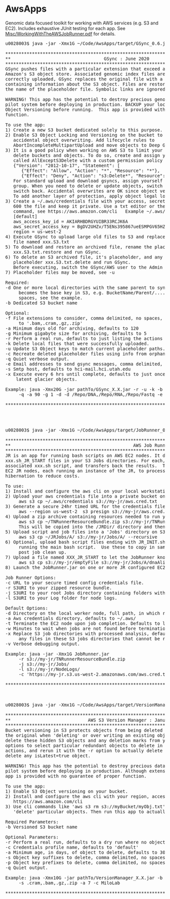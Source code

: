 # AwsApps
Genomic data focused toolkit for working with AWS services (e.g. S3 and EC2). Includes exhaustive JUnit testing for each app. See [Misc/WorkingWithTheAWSJobRunner.pdf](https://github.com/HuntsmanCancerInstitute/AwsApps/blob/master/Misc/WorkingWithTheAWSJobRunner.pdf) for details.
<pre>
u0028003$ java -jar -Xmx1G ~/Code/AwsApps/target/GSync_0.6.jar 

**************************************************************************************
**                                   GSync : June 2020                              **
**************************************************************************************
GSync pushes files with a particular extension that exceed a given size and age to 
Amazon's S3 object store. Associated genomic index files are also moved. Once 
correctly uploaded, GSync replaces the original file with a local txt placeholder file 
containing information about the S3 object. Files are restored or deleted by modifying
the name of the placeholder file. Symbolic links are ignored.

WARNING! This app has the potential to destroy precious genomic data. TEST IT on a
pilot system before deploying in production. BACKUP your local files and ENABLE S3
Object Versioning before running.  This app is provided with no guarantee of proper
function.

To use the app:
1) Create a new S3 bucket dedicated solely to this purpose. Use it for nothing else.
2) Enable S3 Object Locking and Versioning on the bucket to assist in preventing 
   accidental object overwriting. Add lifecycle rules to
   AbortIncompleteMultipartUpload and move objects to Deep Glacier.
3) It is a good policy when working on AWS S3 to limit your ability to accidentally
   delete buckets and objects. To do so, create and assign yourself to an AWS Group 
   called AllExceptS3Delete with a custom permission policy that denies s3:Delete*:
   {"Version": "2012-10-17", "Statement": [
      {"Effect": "Allow", "Action": "*", "Resource": "*"},
      {"Effect": "Deny", "Action": "s3:Delete*", "Resource": "*"} ]}
   For standard upload and download gsyncs, assign yourself to the AllExceptS3Delete
   group. When you need to delete or update objects, switch to the Admin group, then
   switch back. Accidental overwrites are OK since object versioning is enabled.
   To add another layer of protection, apply object legal locks via the aws cli.
3) Create a ~/.aws/credentials file with your access, secret, and region info, chmod
   600 the file and keep it private. Use a txt editor or the aws cli configure
   command, see https://aws.amazon.com/cli   Example ~/.aws/credentials file:
   [default]
   aws_access_key_id = AKIARHBDRGYUIBR33RCJK6A
   aws_secret_access_key = BgDV2UHZv/T5ENs395867ueESMPGV65HZMpUQ
   region = us-west-2
4) Execute GSync to upload large old files to S3 and replace them with a placeholder
   file named xxx.S3.txt
5) To download and restore an archived file, rename the placeholder
   xxx.S3.txt.restore and run GSync.
6) To delete an S3 archived file, it's placeholder, and any local files, rename the 
   placeholder xxx.S3.txt.delete and run GSync.
   Before executing, switch the GSync/AWS user to the Admin group.
7) Placeholder files may be moved, see -u

Required:
-d One or more local directories with the same parent to sync. This parent dir
     becomes the base key in S3, e.g. BucketName/Parent/.... Comma delimited, no
     spaces, see the example.
-b Dedicated S3 bucket name

Optional:
-f File extensions to consider, comma delimited, no spaces, case sensitive. Defaults
     to '.bam,.cram,.gz,.zip'
-a Minimum days old for archiving, defaults to 120
-g Minimum gigabyte size for archiving, defaults to 5
-r Perform a real run, defaults to just listing the actions that would be taken.
-k Delete local files that were successfully uploaded.
-u Update S3 Object keys to match current placeholder paths.
-c Recreate deleted placeholder files using info from orphaned S3 Objects.
-q Quiet verbose output.
-e Email addresses to send gsync messages, comma delimited, no spaces.
-s Smtp host, defaults to hci-mail.hci.utah.edu
-x Execute every 6 hrs until complete, defaults to just once, good for downloading
    latent glacier objects.

Example: java -Xmx20G -jar pathTo/GSync_X.X.jar -r -u -k -b hcibioinfo_gsync_repo 
     -q -a 90 -g 1 -d -d /Repo/DNA,/Repo/RNA,/Repo/Fastq -e obama@real.gov

**************************************************************************************




u0028003$ java -jar -Xmx1G ~/Code/AwsApps/target/JobRunner_0.2.jar 

****************************************************************************************************************************
**                                              AWS Job Runner : December 2021                                            **
****************************************************************************************************************************
JR is an app for running bash scripts on AWS EC2 nodes. It downloads and uncompressed your resource bundle and looks for
xxx.sh_JR_START files in your S3 Jobs directories. For each, it copies over the directory contents, executes the
associated xxx.sh script, and transfers back the results.  This is repeated until no unrun jobs are found. Launch many
EC2 JR nodes, each running an instance of the JR, to process hundreds of jobs in parallel. Use spot requests and
hibernation to reduce costs.

To use:
1) Install and configure the aws cli on your local workstation, see https://aws.amazon.com/cli/
2) Upload your aws credentials file into a private bucket on aws, e.g.
     aws s3 cp ~/.aws/credentials s3://my-jr/aws.cred.txt
3) Generate a secure 24hr timed URL for the credentials file, e.g.
     aws --region us-west-2  s3 presign s3://my-jr/aws.cred.txt  --expires-in 259200
4) Upload a zip archive containing resources needed to run your jobs into S3, e.g.
     aws s3 cp ~/TNRunnerResourceBundle.zip s3://my-jr/TNRunnerResourceBundle.zip
     This will be copied into the /JRDir/ directory and then unzipped.
5) Upload script and job files into a 'Jobs' directory on S3, e.g.
     aws s3 cp ~/JRJobs/A/ s3://my-jr/Jobs/A/ --recursive
6) Optional, upload bash script files ending with JR_INIT.sh and or JR_TERM.sh. These are executed by JR before and after
     running the main bash script.  Use these to copy in sample specific resources, e.g. fastq/ cram/ bam files, and to run
     post job clean up.
7) Upload a file named XXX_JR_START to let the JobRunner know the bash script named XXX is ready to run, e.g.
     aws s3 cp s3://my-jr/emptyFile s3://my-jr/Jobs/A/dnaAlignQC.sh_JR_START
8) Launch the JobRunner.jar on one or more JR configured EC2 nodes. See https://ri-confluence.hci.utah.edu/x/gYCgBw

Job Runner Options:
-c URL to your secure timed config credentials file.
-r S3URI to your zipped resource bundle.
-j S3URI to your root Jobs directory containing folders with job scripts to execute.
-l S3URI to your Log folder for node logs.

Default Options:
-d Directory on the local worker node, full path, in which resources and job files will be processed, defaults to /JRDir/
-a Aws credentials directory, defaults to ~/.aws/
-t Terminate the EC2 node upon job completion. Defaults to looking for jobs for the min2Wait.
-w Minutes to wait when jobs are not found before termination, defaults to 10.
-x Replace S3 job directories with processed analysis, defaults to syncing local with S3. WARNING, if selected, don't place
     any files in these S3 jobs directories that cannot be replaced. JR will delete them.
-v Verbose debugging output.

Example: java -jar -Xmx1G JobRunner.jar
     -r s3://my-jr/TNRunnerResourceBundle.zip
     -j s3://my-jr/Jobs/
     -l s3://my-jr/NodeLogs/
     -c 'https://my-jr.s3.us-west-2.amazonaws.com/aws.cred.txt?X-Amz-Algorithm=AWS4-HMXXX...'

****************************************************************************************************************************



u0028003$ java -jar -Xmx1G ~/Code/AwsApps/target/VersionManager_0.1.jar 

**************************************************************************************
**                             AWS S3 Version Manager : January 2022                **
**************************************************************************************
Bucket versioning in S3 protects objects from being deleted or overwritten by hiding
the original when 'deleting' or over writing an existing object. Use this tool to 
delete these hidden S3 objects and any deletion marks from your buckets. Use the
options to select particular redundant objects to delete in a dry run, review the
actions, and rerun it with the -r option to actually delete them. This app will not
delete any isLatest=true object.

WARNING! This app has the potential to destroy precious data. TEST IT on a
pilot system before deploying in production. Although extensively unit tested, this
app is provided with no guarantee of proper function.

To use the app:
1) Enable S3 Object versioning on your bucket.
2) Install and configure the aws cli with your region, access and secret keys. See
   https://aws.amazon.com/cli
3) Use cli commands like 'aws s3 rm s3://myBucket/myObj.txt' or the AWS web Console to
   'delete' particular objects. Then run this app to actually delete them.

Required Parameters:
-b Versioned S3 bucket name

Optional Parameters:
-r Perform a real run, defaults to a dry run where no objects are deleted
-c Credentials profile name, defaults to 'default'
-a Minimum age, in days, of object to delete, defaults to 30
-s Object key suffixes to delete, comma delimited, no spaces
-p Object key prefixes to delete, comma delimited, no spaces
-q Quiet output.

Example: java -Xmx10G -jar pathTo/VersionManager_X.X.jar -b mybucket-vm-test 
     -s .cram,.bam,.gz,.zip -a 7 -c MiloLab 

**************************************************************************************
</pre>
